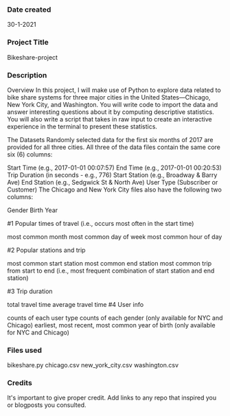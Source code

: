 ### Date created
30-1-2021

### Project Title
Bikeshare-project

### Description
Overview
In this project, I will make use of Python to explore data related to bike share systems for three major cities in the United States—Chicago, New York City, and Washington. You will write code to import the data and answer interesting questions about it by computing descriptive statistics. You will also write a script that takes in raw input to create an interactive experience in the terminal to present these statistics.

The Datasets
Randomly selected data for the first six months of 2017 are provided for all three cities. All three of the data files contain the same core six (6) columns:

Start Time (e.g., 2017-01-01 00:07:57)
End Time (e.g., 2017-01-01 00:20:53)
Trip Duration (in seconds - e.g., 776)
Start Station (e.g., Broadway & Barry Ave)
End Station (e.g., Sedgwick St & North Ave)
User Type (Subscriber or Customer)
The Chicago and New York City files also have the following two columns:

Gender
Birth Year

#1 Popular times of travel (i.e., occurs most often in the start time)

most common month
most common day of week
most common hour of day

#2 Popular stations and trip

most common start station
most common end station
most common trip from start to end (i.e., most frequent combination of start station and end station)

#3 Trip duration

total travel time
average travel time
#4 User info

counts of each user type
counts of each gender (only available for NYC and Chicago)
earliest, most recent, most common year of birth (only available for NYC and Chicago)



### Files used
bikeshare.py
chicago.csv
new_york_city.csv
washington.csv

### Credits
It's important to give proper credit. Add links to any repo that inspired you or blogposts you consulted.

